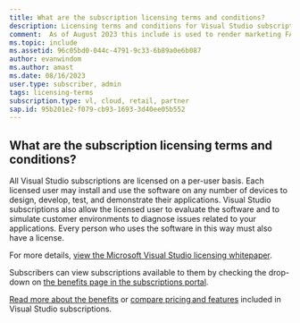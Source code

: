 ```yaml
---
title: What are the subscription licensing terms and conditions?
description: Licensing terms and conditions for Visual Studio subscriptions
comment:  As of August 2023 this include is used to render marketing FAQ content for VS Subscriptions in the following portals - VSCom, Manage, and My portals. It was not used for learn.microsoft.com content at that time.  SMEs are Evan Windom and Larissa Crawford of Red Door Collaborative and Sharvari Dighe.
ms.topic: include
ms.assetid: 96c05bd0-044c-4791-9c33-6b89a0e6b087
author: evanwindom
ms.author: amast
ms.date: 08/16/2023
user.type: subscriber, admin
tags: licensing-terms
subscription.type: vl, cloud, retail, partner
sap.id: 95b201e2-f079-cb93-1693-3d40ee05b552
---
```


## What are the subscription licensing terms and conditions? 

All Visual Studio subscriptions are licensed on a per-user basis. Each licensed user may install and use the software on any number of devices to design, develop, test, and demonstrate their applications. Visual Studio subscriptions also allow the licensed user to evaluate the software and to simulate customer environments to diagnose issues related to your applications. Every person who uses the software in this way must also have a license. 

For more details, [view the Microsoft Visual Studio licensing whitepaper](https://aka.ms/VSLicensingPaper). 

Subscribers can view subscriptions available to them by checking the drop-down on [the benefits page in the subscriptions portal](https://my.visualstudio.com/benefits). 

[Read more about the benefits](https://visualstudio.microsoft.com/vs/benefits/) or [compare pricing and features](https://visualstudio.microsoft.com/vs/pricing/) included in Visual Studio subscriptions.